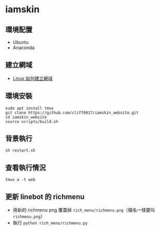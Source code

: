 # iamskin

## 環境配置
- Ubuntu
- Anaconda

## 建立網域
- [Linux 如何建立網域](https://cliff0917.github.io/post/Linux-%E5%BB%BA%E7%AB%8B%E7%B6%B2%E5%9F%9F/)

## 環境安裝
```
sudo apt install tmux
git clone https://github.com/cliff0917/iamskin_website.git
cd iamskin_website
source scripts/build.sh
```

## 背景執行
```
sh restart.sh
```

## 查看執行情況
```
tmux a -t web
```

## 更新 linebot 的 richmenu
- 用新的 richmenu png 覆蓋掉 `rich_menu/richmenu.png`（檔名一樣要叫 `richmenu.png`）
- 執行 `python rich_menu/richmenu.py`